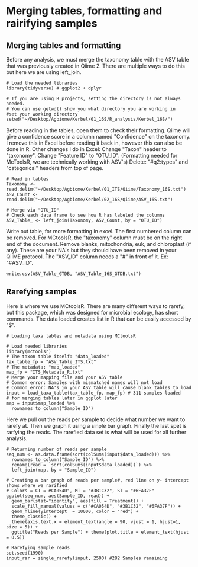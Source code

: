 # Merging tables, formatting and rairifying samples
## Merging tables and formatting
Before any analysis, we must merge the taxonomy table with the ASV table that was previously created in Qiime 2. There are multiple ways to do this but here we are using left_join.

```
# Load the needed libraries
library(tidyverse) # ggplot2 + dplyr

# If you are using R projects, setting the directory is not always needed.
# You can use getwd() show you what directory you are working in
#set your working directory
setwd("~/Desktop/Agbiome/Kerbel/01_16S/R_analysis/Kerbel_16S/")
```

Before reading in the tables, open them to check their formatting. Qiime will give a confidence score in a column named "Confidence" on the taxonomy. I remove this in Excel before reading it back in, however this can also be done in R.
Other changes I do in Excel:
Change "Taxon" header to "taxonomy".
Change "Feature ID" to "OTU_ID". (Formatting needed for McToolsR, we are technically working with ASV's)
Delete: "#q2:types" and "categorical" headers from top of page.

```
# Read in tables
Taxonomy <- read.delim("~/Desktop/Agbiome/Kerbel/01_ITS/Qiime/Taxonomy_16S.txt")
ASV_Count <- read.delim("~/Desktop/Agbiome/Kerbel/02_16S/Qiime/ASV_16S.txt")

# Merge via "OTU_ID"
# Check each data frame to see how R has labeled the columns
ASV_Table_ <- left_join(Taxonomy, ASV_Count, by = "OTU_ID")
```

Write out table, for more formatting in excel. The first numbered column can be removed. For MCtoolsR, the "taxonomy" column must be on the right end of the document. Remove blanks, mitochondria, euk, and chloroplast (if any). These are your NA's but they should have been removed in your QIIME protocol.
The "ASV_ID" column needs a "#" in front of it. Ex: "#ASV_ID".

```
write.csv(ASV_Table_GTDB, "ASV_Table_16S_GTDB.txt")
```

## Rarefying samples
Here is where we use MCtoolsR. There are many different ways to rarefy, but this package, which was designed for microbial ecology, has short commands. The data loaded creates list in R that can be easily accessed by "$".

```
# Loading taxa tables and metadata using MCtoolsR

# Load needed libraries 
library(mctoolsr)
# The taxon table itself: "data_loaded"
tax_table_fp = "ASV_Table_ITS.txt"
# The metadata: "map_loaded"
map_fp = "ITS_Metadata_R.txt"
# Merge your mapping file and your ASV table
# Common error: Samples with mismatched names will not load
# Common error: NA's in your ASV table will cause blank tables to load
input = load_taxa_table(tax_table_fp, map_fp) # 311 samples loaded
# for merging tables later in ggplot later
map = input$map_loaded %>% 
  rownames_to_column("Sample_ID")
```

Here we pull out the reads per sample to decide what number we want to rarefy at. Then we graph it using a sinple bar graph. Finally the last spet is rarfying the reads. The rarefied data set is what will be used for all further analysis. 

```
# Returning number of reads per sample
seq_num <- as.data.frame(sort(colSums(input$data_loaded))) %>%
  rownames_to_column("Sample_ID") %>%
  rename(read = `sort(colSums(input$data_loaded))`) %>%
  left_join(map, by = "Sample_ID")

# Creating a bar graph of reads per sample#, red line on y- intercept shows where we rarified
# Colors = CT = #CA054D", MT = "#3B1C32", ST = "#6FA37F"
ggplot(seq_num, aes(Sample_ID, read)) + 
  geom_bar(stat="identity", aes(fill = Treatment)) + 
  scale_fill_manual(values = c("#CA054D", "#3B1C32", "#6FA37F")) +
  geom_hline(yintercept  = 10000, color = "red") +
  theme_classic() +
  theme(axis.text.x = element_text(angle = 90, vjust = 1, hjust=1, size = 5)) + 
  ggtitle("Reads per Sample") + theme(plot.title = element_text(hjust = 0.5)) 

# Rarefying sample reads
set.seed(1990)
input_rar = single_rarefy(input, 2500) #282 Samples remaining
```


